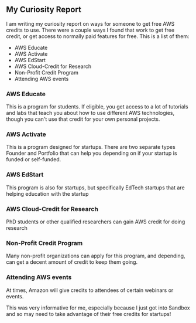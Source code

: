 <h2>My Curiosity Report</h2>

I am writing my curiosity report on ways for someone to get free AWS credits to use. There were a couple ways I found that work to get free credit, or get access to normally paid features for free. This is a list of them:
<ul>
  <li>
    AWS Educate
  </li>
  <li>
    AWS Activate
  </li>
  <li>
    AWS EdStart
  </li>
  <li>
    AWS Cloud-Credit for Research
  </li>
  <li>
    Non-Profit Credit Program
  </li>
  <li>
    Attending AWS events
  </li>
</ul>


<h3>AWS Educate</h3>
This is a program for students. If eligible, you get access to a lot of tutorials and labs that teach you about how to use different AWS technologies, though you can't use that credit for your own personal projects.

<h3>AWS Activate</h3>
This is a program designed for startups. There are two separate types Founder and Portfolio that can help you depending on if your startup is funded or self-funded.

<h3>AWS EdStart</h3>
This program is also for startups, but specifically EdTech startups that are helping education with the startup

<h3>AWS Cloud-Credit for Research</h3>
PhD students or other qualified researchers can gain AWS credit for doing research

<h3>Non-Profit Credit Program</h3>
Many non-profit organizations can apply for this program, and depending, can get a decent amount of credit to keep them going.

<h3>Attending AWS events</h3>
At times, Amazon will give credits to attendees of certain webinars or events.

This was very informative for me, especially because I just got into Sandbox and so may need to take advantage of their free credits for startups!
